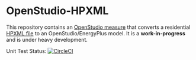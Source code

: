 # OpenStudio-HPXML

This repository contains an [OpenStudio measure](http://nrel.github.io/OpenStudio-user-documentation/getting_started/about_measures/) that converts a residential [HPXML file](https://hpxml.nrel.gov/) to an OpenStudio/EnergyPlus model. It is a **work-in-progress** and is under heavy development.

Unit Test Status: [![CircleCI](https://circleci.com/gh/NREL/OpenStudio-HPXML/tree/master.svg?style=svg)](https://circleci.com/gh/NREL/OpenStudio-HPXML/tree/master)
